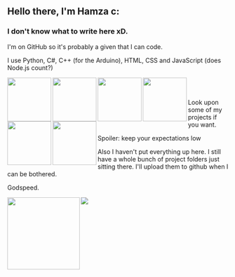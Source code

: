 ## Hello there, I'm Hamza c:

### I don't know what to write here xD.

I'm on GitHub so it's probably a given that I can code.

I use Python, C#, C++ (for the Arduino), HTML, CSS and JavaScript (does Node.js count?)

<img align="left" src="https://cdn.jsdelivr.net/npm/programming-languages-logos@0.0.3/src/python/python.png" height=100 />
<img align="left" src="https://cdn.jsdelivr.net/npm/programming-languages-logos@0.0.3/src/csharp/csharp.png" height=100 />
<img align="left" src="https://cdn.jsdelivr.net/npm/programming-languages-logos@0.0.3/src/cpp/cpp.png" height=100 />
<img align="left" src="https://cdn.jsdelivr.net/npm/programming-languages-logos@0.0.3/src/html/html.png" height=100 />
<img align="left" src="https://cdn.jsdelivr.net/npm/programming-languages-logos@0.0.3/src/css/css.png" height=100 />
<img align="left" src="https://cdn.jsdelivr.net/npm/programming-languages-logos@0.0.3/src/javascript/javascript.png" height=100 />
<br />
<br />

Look upon some of my projects if you want.

Spoiler: keep your expectations low

Also I haven't put everything up here. I still have a whole bunch of project folders just sitting there. I'll upload them to github when I can be bothered.

Godspeed.

<div>
<img height=165 align="left" src="https://github-readme-stats.vercel.app/api?username=hamuzadesu&show_icons=true&theme=dracula&hide_border=true" />
<img src="https://github-readme-stats.vercel.app/api/top-langs/?username=hamuzadesu&theme=dracula&layout=compact&hide_border=true" />
</div>

